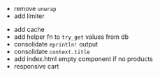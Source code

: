- remove `unwrap`
- add limiter
<!-- - add cookies expiration -->
- add cache
- add helper fn to `try_get` values from db
- consolidate `eprintln!` output
- consolidate `context.title`
- add index.html empty component if no products
- responsive cart

